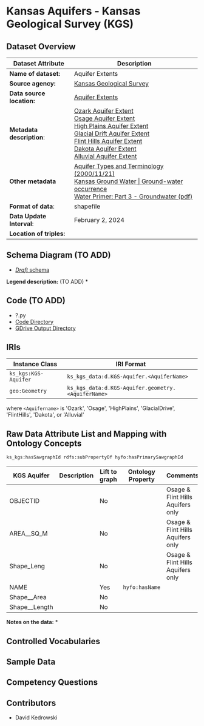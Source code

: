 # Kansas Aquifers - Kansas Geological Survey (KGS)

## Dataset Overview
| Dataset Attribute | Description |
| --- | --- |
| **Name of dataset:** | Aquifer Extents |
| **Source agency:** | [Kansas Geological Survey](https://kgs.ku.edu/) |
| **Data source location:** | [Aquifer Extents](https://hub.kansasgis.org/maps/7684344eb6854fa3a6d0b567d470fd9e/about) |
| **Metadata description**: | [Ozark Aquifer Extent](https://hub.kansasgis.org/datasets/KU::aquifer-extents/about?layer=0) <br/> [Osage Aquifer Extent](https://hub.kansasgis.org/datasets/KU::aquifer-extents/about?layer=1) <br/> [High Plains Aquifer Extent](https://hub.kansasgis.org/datasets/KU::aquifer-extents/about?layer=2) <br/> [Glacial Drift Aquifer Extent](https://hub.kansasgis.org/datasets/KU::aquifer-extents/about?layer=3) <br/> [Flint Hills Aquifer Extent](https://hub.kansasgis.org/datasets/KU::aquifer-extents/about?layer=4) <br/> [Dakota Aquifer Extent](https://hub.kansasgis.org/datasets/KU::aquifer-extents/about?layer=5) <br/> [Alluvial Aquifer Extent](https://hub.kansasgis.org/datasets/KU::aquifer-extents/about?layer=6) |
| **Other metadata** | [Aquifer Types and Terminology (2000/11/21)](https://www.kgs.ku.edu/HighPlains/atlas/aptyp.htm) <br/> [Kansas Ground Water \| Ground-water occurrence](https://www.kgs.ku.edu/Publications/Bulletins/ED10/04_occur.html) <br/> [Water Primer: Part 3 - Groundwater (pdf)](https://bookstore.ksre.ksu.edu/pubs/water-primer-part-3-groundwater_MF3022.pdf) |
| **Format of data**: | shapefile |
| **Data Update Interval**: | February 2, 2024 |
| **Location of triples:** |  |

## Schema Diagram (TO ADD)
* [*Draft* schema]()

**Legend description:** (TO ADD)
* 

## Code (TO ADD)
* ?.py
* [Code Directory]()
* [GDrive Output Directory]()

## IRIs
| Instance Class | IRI Format |
| --- | --- |
| `ks_kgs:KGS-Aquifer` | `ks_kgs_data:d.KGS-Aquifer.<AquiferName>` |
| `geo:Geometry` | `ks_kgs_data:d.KGS-Aquifer.geometry.<AquiferName>` |

where `<Aquifername>` is 'Ozark', 'Osage', 'HighPlains', 'GlacialDrive', 'FlintHills', 'Dakota', or 'Alluvial' 

## Raw Data Attribute List and Mapping with Ontology Concepts

`ks_kgs:hasSawgraphId rdfs:subPropertyOf hyfo:hasPrimarySawgraphId`

| KGS Aquifer | Description | Lift to graph | Ontology Property | Comments |
| --- | --- | --- | --- | --- |
| OBJECTID |  | No |  | Osage & Flint Hills Aquifers only | 
| AREA__SQ_M |  | No |  | Osage & Flint Hills Aquifers only | 
| Shape_Leng |  | No |  | Osage & Flint Hills Aquifers only | 
| NAME |  | Yes | `hyfo:hasName` |  | 
| Shape__Area |  | No |  |  |
| Shape__Length |  | No |  |  |

**Notes on the data:**
* 

## Controlled Vocabularies

## Sample Data

## Competency Questions 

## Contributors
* David Kedrowski
